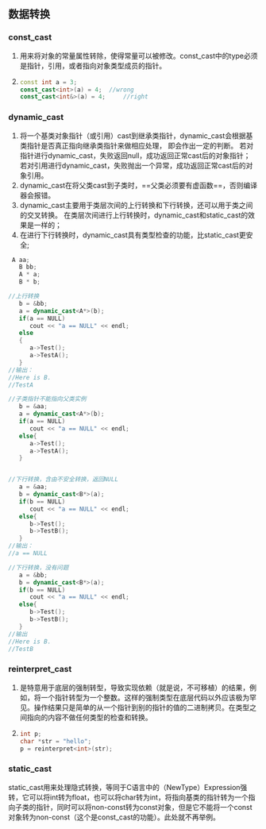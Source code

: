 ## 数据转换

### const_cast

1. 用来将对象的常量属性转除，使得常量可以被修改。const_cast<varible>中的type必须是指针，引用，或者指向对象类型成员的指针。

2. ```c++
   const int a = 3;
   const_cast<int>(a) = 4; 	//wrong
   const_cast<int&>(a) = 4;  	//right
   ```

### dynamic_cast

1. 将一个基类对象指针（或引用）cast到继承类指针，dynamic_cast会根据基类指针是否真正指向继承类指针来做相应处理， 即会作出一定的判断。
   若对指针进行dynamic_cast，失败返回null，成功返回正常cast后的对象指针；
   若对引用进行dynamic_cast，失败抛出一个异常，成功返回正常cast后的对象引用。
2. dynamic_cast在将父类cast到子类时，==父类必须要有虚函数==，否则编译器会报错。
3. dynamic_cast主要用于类层次间的上行转换和下行转换，还可以用于类之间的交叉转换。
   在类层次间进行上行转换时，dynamic_cast和static_cast的效果是一样的；
4. 在进行下行转换时，dynamic_cast具有类型检查的功能，比static_cast更安全;

```c++
 A aa;
   B bb;
   A * a;
   B * b;

//上行转换
   b = &bb;
   a = dynamic_cast<A*>(b);
   if(a == NULL)
      cout << "a == NULL" << endl;
   else
   {
      a->Test();
      a->TestA();
   }
//输出：
//Here is B.
//TestA

//子类指针不能指向父类实例
   b = &aa;
   a = dynamic_cast<A*>(b);
   if(a == NULL)
      cout << "a == NULL" << endl;
   else{
      a->Test();
      a->TestA();
   }


//下行转换，含由不安全转换，返回NULL
   a = &aa;
   b = dynamic_cast<B*>(a);
   if(b == NULL)
      cout << "a == NULL" << endl;
   else{
      b->Test();
      b->TestB();
   }
//输出：
//a == NULL

//下行转换，没有问题
   a = &bb;
   b = dynamic_cast<B*>(a);
   if(b == NULL)
      cout << "a == NULL" << endl;
   else{
      b->Test();
      b->TestB();
   }
//输出
//Here is B.
//TestB
```

### reinterpret_cast

1.  是特意用于底层的强制转型，导致实现依赖（就是说，不可移植）的结果，例如，将一个指针转型为一个整数。这样的强制类型在底层代码以外应该极为罕见。操作结果只是简单的从一个指针到别的指针的值的二进制拷贝。在类型之间指向的内容不做任何类型的检查和转换。

2. ```c++
   int p;
   char *str = "hello";
   p = reinterpret<int>(str);
   ```

### static_cast

static_cast用来处理隐式转换，等同于C语言中的（NewType）Expression强转，它可以将int转为float，也可以将char转为int，将指向基类的指针转为一个指向子类的指针，同时可以将non-const转为const对象，但是它不能将一个const对象转为non-const（这个是const_cast的功能）。此处就不再举例。
